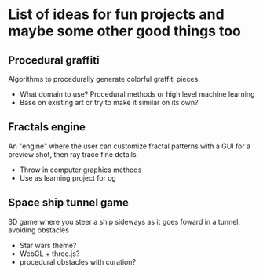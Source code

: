 # List of ideas for fun projects and maybe some other good things too

## Procedural graffiti
Algorithms to procedurally generate colorful graffiti pieces. 
- What domain to use? Procedural methods or high level machine learning
- Base on existing art or try to make it similar on its own?

## Fractals engine
An "engine" where the user can customize fractal patterns with a GUI for a preview shot, then ray trace fine details
- Throw in computer graphics methods
- Use as learning project for cg

## Space ship tunnel game
3D game where you steer a ship sideways as it goes foward in a tunnel, avoiding obstacles
- Star wars theme?
- WebGL + three.js?
- procedural obstacles with curation?
